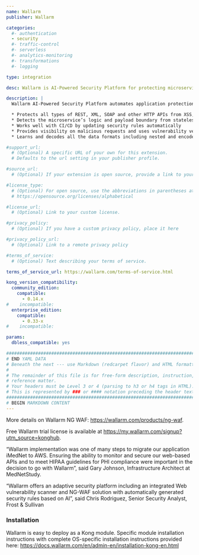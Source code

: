 ```yaml
---
name: Wallarm
publisher: Wallarm

categories:
  #- authentication
  - security
  #- traffic-control
  #- serverless
  #- analytics-monitoring
  #- transformations
  #- logging

type: integration

desc: Wallarm is AI-Powered Security Platform for protecting microservices and APIs

description: |
  Wallarm AI-Powered Security Platform automates application protection and security testing. Its NG WAF module seamlessly integrates with API gateway and protects APIs and microservices from OWASP Top 10, bots and application abuse with no manual rule configuration and ultra-low false positives.

  * Protects all types of REST, XML, SOAP and other HTTP APIs from XSS, XXE, SQL Injections, RCE and other OWASP Top 10 threats
  * Detects the microservice’s logic and payload boundary from stateless HTTP traffic analysis — without access to the code inside the container
  * Works well with CI/CD by updating security rules automatically
  * Provides visibility on malicious requests and uses vulnerability verification to cut down on the noise and false positives
  * Learns and decodes all the data formats including nested and encoded custom API protocols, such as JSON inside Base64 encoding.

#support_url:
  # (Optional) A specific URL of your own for this extension.
  # Defaults to the url setting in your publisher profile.

#source_url:
  # (Optional) If your extension is open source, provide a link to your code.

#license_type:
  # (Optional) For open source, use the abbreviations in parentheses at:
  # https://opensource.org/licenses/alphabetical

#license_url:
  # (Optional) Link to your custom license.

#privacy_policy:
  # (Optional) If you have a custom privacy policy, place it here

#privacy_policy_url:
  # (Optional) Link to a remote privacy policy

#terms_of_service:
  # (Optional) Text describing your terms of service.

terms_of_service_url: https://wallarm.com/terms-of-service.html

kong_version_compatibility:
  community_edition:
    compatible:
      - 0.14.x
#    incompatible:
  enterprise_edition:
    compatible:
      - 0.33-x
#    incompatible:

params:
  dbless_compatible: yes

###############################################################################
# END YAML DATA
# Beneath the next --- use Markdown (redcarpet flavor) and HTML formatting only.
#
# The remainder of this file is for free-form description, instruction, and
# reference matter.
# Your headers must be Level 3 or 4 (parsing to h3 or h4 tags in HTML).
# This is represented by ### or #### notation preceding the header text.
###############################################################################
# BEGIN MARKDOWN CONTENT
---
```


More details on Wallarm NG WAF: https://wallarm.com/products/ng-waf.

Free Wallarm trial license is available at https://my.wallarm.com/signup?utm_source=konghub.

“Wallarm implementation was one of many steps to migrate our application iMedNet to AWS. Ensuring the ability to monitor and secure our web-based APIs and to meet HIPAA guidelines for PHI compliance were important in the decision to go with Wallarm”, said Gary Johnson, Infrastructure Architect at MedNetStudy.

“Wallarm offers an adaptive security platform including an integrated Web vulnerability scanner and NG-WAF solution with automatically generated security rules based on AI”, said Chris Rodriguez, Senior Security Analyst, Frost & Sullivan

### Installation

Wallarm is easy to deploy as a Kong module. Specific module installation instructions with complete OS-specific installation instructions provided here: https://docs.wallarm.com/en/admin-en/installation-kong-en.html
